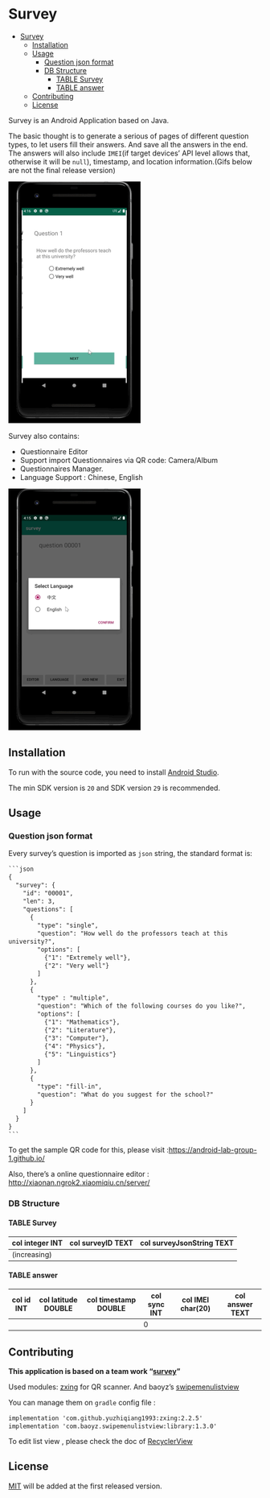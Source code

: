# Survey
<!-- TOC -->

- [Survey](#survey)
  - [Installation](#installation)
  - [Usage](#usage)
    - [Question json format](#question-json-format)
    - [DB Structure](#db-structure)
      - [TABLE Survey](#table-survey)
      - [TABLE answer](#table-answer)
  - [Contributing](#contributing)
  - [License](#license)

<!-- /TOC -->
Survey is an Android Application based on Java.

The basic thought is to generate a serious of pages of different question types, to let users fill their answers. And save all the answers in the end. The answers will also include `IMEI`(if target devices’ API level allows that, otherwise it will be `null`), timestamp, and  location information.(Gifs below are not the final release version)

<img src="assets/image-20200401162836992.png" alt="image-20200401162836992" style="zoom:50%;" />

Survey also contains:

- Questionnaire Editor
- Support import Questionnaires via QR code: Camera/Album
- Questionnaires Manager.
- Language Support : Chinese, English

<img src="assets/image-20200401162932155.png" alt="image-20200401162932155" style="zoom:50%;" />

## Installation

To run with the source code, you need to install [Android Studio](https://developer.android.com/studio).

The min SDK version is `20` and SDK version `29` is recommended.

## Usage

### Question json format

Every survey’s question is imported as `json` string, the standard format is:

    ```json
    {
      "survey": {
        "id": "00001",
        "len": 3,
        "questions": [
          {
            "type": "single",
            "question": "How well do the professors teach at this university?",
            "options": [
              {"1": "Extremely well"},
              {"2": "Very well"}
            ]
          },
          {
            "type" : "multiple",
            "question": "Which of the following courses do you like?",
            "options": [
              {"1": "Mathematics"},
              {"2": "Literature"},
              {"3": "Computer"},
              {"4": "Physics"},
              {"5": "Linguistics"}
            ]
          },
          {
            "type": "fill-in",
            "question": "What do you suggest for the school?"
          }
        ]
      }
    }
    ```

To get the sample QR code for this, please visit :https://android-lab-group-1.github.io/ 

Also, there’s a online questionnaire editor : http://xiaonan.ngrok2.xiaomiqiu.cn/server/ 

### DB Structure

#### TABLE Survey

| col integer INT | col surveyID TEXT | col surveyJsonString TEXT |
| --------------- | ----------------- | ------------------------- |
| (increasing)    |                   |                           |

#### TABLE answer

| col id INT | col latitude DOUBLE | col timestamp DOUBLE | col sync INT | col IMEI char(20) | col answer TEXT |
| ---------- | ------------------- | -------------------- | ------------ | ----------------- | --------------- |
|            |                     |                      | 0            |                   |                 |

## Contributing

**This application is based on a team work “[survey](https://github.com/Android-Lab-Group-1/Survey)”**

 Used modules:  [zxing](https://github.com/zxing/zxing) for QR scanner. And baoyz’s  [swipemenulistview](https://github.com/baoyongzhang/SwipeMenuListView)

You can manage them on `gradle` config file :

```
implementation 'com.github.yuzhiqiang1993:zxing:2.2.5'
implementation 'com.baoyz.swipemenulistview:library:1.3.0'
```

To edit list view , please check the doc of [RecyclerView](https://developer.android.google.cn/guide/topics/ui/layout/recyclerview#java)



## License

[MIT](https://choosealicense.com/licenses/mit/) will be added at the first released version.